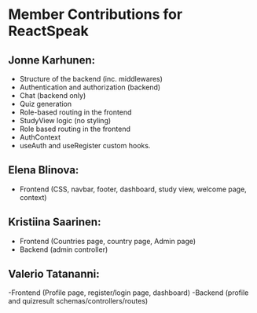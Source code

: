 # Member Contributions for ReactSpeak

## Jonne Karhunen:

- Structure of the backend (inc. middlewares)
- Authentication and authorization (backend)
- Chat (backend only)
- Quiz generation
- Role-based routing in the frontend
- StudyView logic (no styling)
- Role based routing in the frontend
- AuthContext
- useAuth and useRegister custom hooks.

## Elena Blinova:

- Frontend (CSS, navbar, footer, dashboard, study view, welcome page, context)

## Kristiina Saarinen:

- Frontend (Countries page, country page, Admin page)
- Backend (admin controller)

## Valerio Tatananni:

-Frontend (Profile page, register/login page, dashboard)
-Backend (profile and quizresult schemas/controllers/routes)
